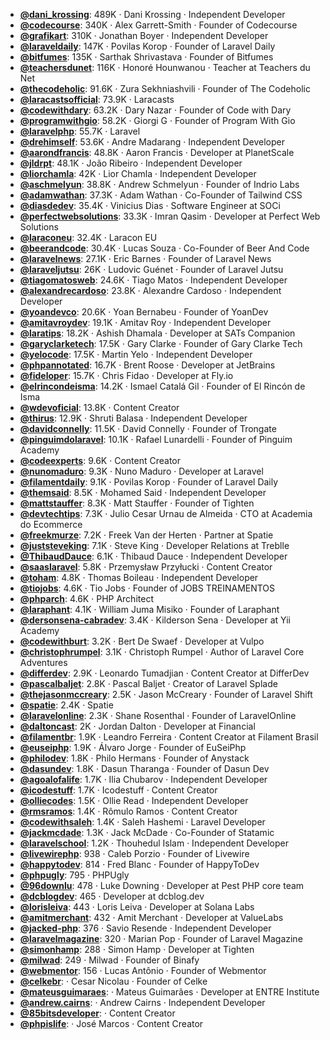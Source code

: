 - **[@dani_krossing](https://www.youtube.com/@dani_krossing)**: 489K ‧ Dani Krossing ‧ Independent Developer
- **[@codecourse](https://www.youtube.com/@codecourse)**: 340K ‧ Alex Garrett-Smith ‧ Founder of Codecourse
- **[@grafikart](https://www.youtube.com/@grafikart)**: 310K ‧ Jonathan Boyer ‧ Independent Developer
- **[@laraveldaily](https://www.youtube.com/@laraveldaily)**: 147K ‧ Povilas Korop ‧ Founder of Laravel Daily
- **[@bitfumes](https://www.youtube.com/@bitfumes)**: 135K ‧ Sarthak Shrivastava ‧ Founder of Bitfumes
- **[@teachersdunet](https://www.youtube.com/@teachersdunet)**: 116K ‧ Honoré Hounwanou ‧ Teacher at Teachers du Net
- **[@thecodeholic](https://www.youtube.com/@thecodeholic)**: 91.6K ‧ Zura Sekhniashvili ‧ Founder of The Codeholic
- **[@laracastsofficial](https://www.youtube.com/@laracastsofficial)**: 73.9K ‧ Laracasts
- **[@codewithdary](https://www.youtube.com/@codewithdary)**: 63.2K ‧ Dary Nazar ‧ Founder of Code with Dary
- **[@programwithgio](https://www.youtube.com/@programwithgio)**: 58.2K ‧ Giorgi G ‧ Founder of Program With Gio
- **[@laravelphp](https://www.youtube.com/@laravelphp)**: 55.7K ‧ Laravel
- **[@drehimself](https://www.youtube.com/@drehimself)**: 53.6K ‧ Andre Madarang ‧ Independent Developer
- **[@aarondfrancis](https://www.youtube.com/@aarondfrancis)**: 48.8K ‧ Aaron Francis ‧ Developer at PlanetScale
- **[@jldrpt](https://www.youtube.com/@jldrpt)**: 48.1K ‧ João Ribeiro ‧ Independent Developer
- **[@liorchamla](https://www.youtube.com/@liorchamla)**: 42K ‧ Lior Chamla ‧ Independent Developer
- **[@aschmelyun](https://www.youtube.com/@aschmelyun)**: 38.8K ‧ Andrew Schmelyun ‧ Founder of Indrio Labs
- **[@adamwathan](https://www.youtube.com/@adamwathan)**: 37.3K ‧ Adam Wathan ‧ Co-Founder of Tailwind CSS
- **[@diasdedev](https://www.youtube.com/@diasdedev)**: 35.4K ‧ Vinicius Dias ‧ Software Engineer at SOCi
- **[@perfectwebsolutions](https://www.youtube.com/@perfectwebsolutions)**: 33.3K ‧ Imran Qasim ‧ Developer at Perfect Web Solutions
- **[@laraconeu](https://www.youtube.com/@laraconeu)**: 32.4K ‧ Laracon EU
- **[@beerandcode](https://www.youtube.com/@beerandcode)**: 30.4K ‧ Lucas Souza ‧ Co-Founder of Beer And Code
- **[@laravelnews](https://www.youtube.com/@laravelnews)**: 27.1K ‧ Eric Barnes ‧ Founder of Laravel News
- **[@laraveljutsu](https://www.youtube.com/@laraveljutsu)**: 26K ‧ Ludovic Guénet ‧ Founder of Laravel Jutsu
- **[@tiagomatosweb](https://www.youtube.com/@tiagomatosweb)**: 24.6K ‧ Tiago Matos ‧ Independent Developer
- **[@alexandrecardoso](https://www.youtube.com/@alexandrecardoso)**: 23.8K ‧ Alexandre Cardoso ‧ Independent Developer
- **[@yoandevco](https://www.youtube.com/@yoandevco)**: 20.6K ‧ Yoan Bernabeu ‧ Founder of YoanDev
- **[@amitavroydev](https://www.youtube.com/@amitavroydev)**: 19.1K ‧ Amitav Roy ‧ Independent Developer
- **[@laratips](https://www.youtube.com/@laratips)**: 18.2K ‧ Ashish Dhamala ‧ Developer at SATs Companion
- **[@garyclarketech](https://www.youtube.com/@garyclarketech)**: 17.5K ‧ Gary Clarke ‧ Founder of Gary Clarke Tech
- **[@yelocode](https://www.youtube.com/@yelocode)**: 17.5K ‧ Martin Yelo ‧ Independent Developer
- **[@phpannotated](https://www.youtube.com/@phpannotated)**: 16.7K ‧ Brent Roose ‧ Developer at JetBrains
- **[@fideloper](https://www.youtube.com/@fideloper)**: 15.7K ‧ Chris Fidao ‧ Developer at Fly.io
- **[@elrincondeisma](https://www.youtube.com/@elrincondeisma)**: 14.2K ‧ Ismael Catalá Gil ‧ Founder of El Rincón de Isma
- **[@wdevoficial](https://www.youtube.com/@wdevoficial)**: 13.8K ‧ Content Creator
- **[@thirus](https://www.youtube.com/@thirus)**: 12.9K ‧ Shruti Balasa ‧ Independent Developer
- **[@davidconnelly](https://www.youtube.com/@davidconnelly)**: 11.5K ‧ David Connelly ‧ Founder of Trongate
- **[@pinguimdolaravel](https://www.youtube.com/@pinguimdolaravel)**: 10.1K ‧ Rafael Lunardelli ‧ Founder of Pinguim Academy
- **[@codeexperts](https://www.youtube.com/@codeexperts)**: 9.6K ‧ Content Creator
- **[@nunomaduro](https://www.youtube.com/@nunomaduro)**: 9.3K ‧ Nuno Maduro ‧ Developer at Laravel
- **[@filamentdaily](https://www.youtube.com/@filamentdaily)**: 9.1K ‧ Povilas Korop ‧ Founder of Laravel Daily
- **[@themsaid](https://www.youtube.com/@themsaid)**: 8.5K ‧ Mohamed Said ‧ Independent Developer
- **[@mattstauffer](https://www.youtube.com/@mattstauffer)**: 8.3K ‧ Matt Stauffer ‧ Founder of Tighten
- **[@devtechtips](https://www.youtube.com/@devtechtips)**: 7.3K ‧ Julio Cesar Urnau de Almeida ‧ CTO at Academia do Ecommerce
- **[@freekmurze](https://www.youtube.com/@freekmurze)**: 7.2K ‧ Freek Van der Herten ‧ Partner at Spatie
- **[@juststeveking](https://www.youtube.com/@juststeveking)**: 7.1K ‧ Steve King ‧ Developer Relations at Treblle
- **[@ThibaudDauce](https://www.youtube.com/@ThibaudDauce)**: 6.1K ‧ Thibaud Dauce ‧ Independent Developer
- **[@saaslaravel](https://www.youtube.com/@saaslaravel)**: 5.8K ‧ Przemysław Przyłucki ‧ Content Creator
- **[@toham](https://www.youtube.com/@toham)**: 4.8K ‧ Thomas Boileau ‧ Independent Developer
- **[@tiojobs](https://www.youtube.com/@tiojobs)**: 4.6K ‧ Tio Jobs ‧ Founder of JOBS TREINAMENTOS
- **[@phparch](https://www.youtube.com/@phparch)**: 4.6K ‧ PHP Architect
- **[@laraphant](https://www.youtube.com/@laraphant)**: 4.1K ‧ William Juma Misiko ‧ Founder of Laraphant
- **[@dersonsena-cabradev](https://www.youtube.com/@dersonsena-cabradev)**: 3.4K ‧ Kilderson Sena ‧ Developer at Yii Academy
- **[@codewithburt](https://www.youtube.com/@codewithburt)**: 3.2K ‧ Bert De Swaef ‧ Developer at Vulpo
- **[@christophrumpel](https://www.youtube.com/@christophrumpel)**: 3.1K ‧ Christoph Rumpel ‧ Author of Laravel Core Adventures
- **[@differdev](https://www.youtube.com/@differdev)**: 2.9K ‧ Leonardo Tumadjian ‧ Content Creator at DifferDev
- **[@pascalbaljet](https://www.youtube.com/@pascalbaljet)**: 2.8K ‧ Pascal Baljet ‧ Creator of Laravel Splade
- **[@thejasonmccreary](https://www.youtube.com/@thejasonmccreary)**: 2.5K ‧ Jason McCreary ‧ Founder of Laravel Shift
- **[@spatie](https://www.youtube.com/@spatie)**: 2.4K ‧ Spatie
- **[@laravelonline](https://www.youtube.com/@laravelonline)**: 2.3K ‧ Shane Rosenthal ‧ Founder of LaravelOnline
- **[@daltoncast](https://www.youtube.com/@daltoncast)**: 2K ‧ Jordan Dalton ‧ Developer at Financial
- **[@filamentbr](https://www.youtube.com/@filamentbr)**: 1.9K ‧ Leandro Ferreira ‧ Content Creator at Filament Brasil
- **[@euseiphp](https://www.youtube.com/@euseiphp)**: 1.9K ‧ Álvaro Jorge ‧ Founder of EuSeiPhp
- **[@philodev](https://www.youtube.com/@philodev)**: 1.8K ‧ Philo Hermans ‧ Founder of Anystack
- **[@dasundev](https://www.youtube.com/@dasundev)**: 1.8K ‧ Dasun Tharanga ‧ Founder of Dasun Dev
- **[@agoalofalife](https://www.youtube.com/@agoalofalife)**: 1.7K ‧ Ilia Chubarov ‧ Independent Developer
- **[@icodestuff](https://www.youtube.com/@icodestuff)**: 1.7K ‧ Icodestuff ‧ Content Creator
- **[@olliecodes](https://www.youtube.com/@olliecodes)**: 1.5K ‧ Ollie Read ‧ Independent Developer
- **[@rmsramos](https://www.youtube.com/@rmsramos)**: 1.4K ‧ Rômulo Ramos ‧ Content Creator
- **[@codewithsaleh](https://www.youtube.com/@codewithsaleh)**: 1.4K ‧ Saleh Hashemi ‧ Laravel Developer
- **[@jackmcdade](https://www.youtube.com/@jackmcdade)**: 1.3K ‧ Jack McDade ‧ Co-Founder of Statamic
- **[@laravelschool](https://www.youtube.com/@laravelschool)**: 1.2K ‧ Thouhedul Islam ‧ Independent Developer
- **[@livewirephp](https://www.youtube.com/@livewirephp)**: 938 ‧ Caleb Porzio ‧ Founder of Livewire
- **[@happytodev](https://www.youtube.com/@happytodev)**: 814 ‧ Fred Blanc ‧ Founder of HappyToDev
- **[@phpugly](https://www.youtube.com/@phpugly)**: 795 ‧ PHPUgly
- **[@96downlu](https://www.youtube.com/@96downlu)**: 478 ‧ Luke Downing ‧ Developer at Pest PHP core team
- **[@dcblogdev](https://www.youtube.com/@dcblogdev)**: 465 ‧ Developer at dcblog.dev
- **[@lorisleiva](https://www.youtube.com/@lorisleiva)**: 443 ‧ Loris Leiva ‧ Developer at Solana Labs
- **[@amitmerchant](https://www.youtube.com/@amitmerchant)**: 432 ‧ Amit Merchant ‧ Developer at ValueLabs
- **[@jacked-php](https://www.youtube.com/@jacked-php)**: 376 ‧ Savio Resende ‧ Independent Developer
- **[@laravelmagazine](https://www.youtube.com/@laravelmagazine)**: 320 ‧ Marian Pop ‧ Founder of Laravel Magazine
- **[@simonhamp](https://www.youtube.com/@simonhamp)**: 288 ‧ Simon Hamp ‧ Developer at Tighten
- **[@milwad](https://www.youtube.com/@milwad)**: 249 ‧ Milwad ‧ Founder of Binafy
- **[@webmentor](https://www.youtube.com/@webmentor)**: 156 ‧ Lucas Antônio ‧ Founder of Webmentor
- **[@celkebr](https://www.youtube.com/@celkebr)**:  ‧ Cesar Nicolau ‧ Founder of Celke
- **[@mateusguimaraes](https://www.youtube.com/@mateusguimaraes)**:  ‧ Mateus Guimarães ‧ Developer at ENTRE Institute
- **[@andrew.cairns](https://www.youtube.com/@andrew.cairns)**:  ‧ Andrew Cairns ‧ Independent Developer
- **[@85bitsdeveloper](https://www.youtube.com/@85bitsdeveloper)**:  ‧ Content Creator
- **[@phpislife](https://www.youtube.com/@phpislife)**:  ‧ José Marcos ‧ Content Creator
